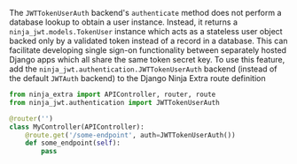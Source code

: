 
The `JWTTokenUserAuth` backend\'s `authenticate` method does
not perform a database lookup to obtain a user instance. Instead, it
returns a `ninja_jwt.models.TokenUser` instance which acts as a
stateless user object backed only by a validated token instead of a
record in a database. This can facilitate developing single sign-on
functionality between separately hosted Django apps which all share the
same token secret key. To use this feature, add the
`ninja_jwt.authentication.JWTTokenUserAuth` backend (instead
of the default `JWTAuth` backend) to the Django Ninja Extra route definition

```python
from ninja_extra import APIController, router, route
from ninja_jwt.authentication import JWTTokenUserAuth

@router('')
class MyController(APIController):
    @route.get('/some-endpoint', auth=JWTTokenUserAuth())
    def some_endpoint(self):
        pass

```
